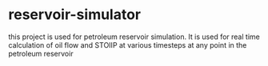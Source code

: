 # reservoir-simulator
this project is used for petroleum reservoir simulation. 
It is used for real time calculation of oil flow and STOIIP at various timesteps at any point in the petroleum reservoir

